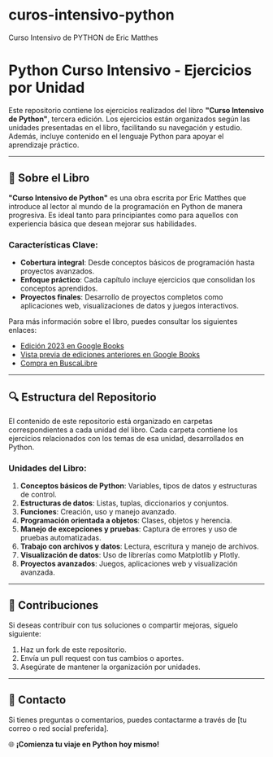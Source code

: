 # curos-intensivo-python
 Curso Intensivo de PYTHON de Eric Matthes
# Python Curso Intensivo - Ejercicios por Unidad

Este repositorio contiene los ejercicios realizados del libro **"Curso Intensivo de Python"**, tercera edición. Los ejercicios están organizados según las unidades presentadas en el libro, facilitando su navegación y estudio. Además, incluye contenido en el lenguaje Python para apoyar el aprendizaje práctico.

---

## 📖 **Sobre el Libro**

**"Curso Intensivo de Python"** es una obra escrita por Eric Matthes que introduce al lector al mundo de la programación en Python de manera progresiva. Es ideal tanto para principiantes como para aquellos con experiencia básica que desean mejorar sus habilidades.

### Características Clave:

- **Cobertura integral**: Desde conceptos básicos de programación hasta proyectos avanzados.
- **Enfoque práctico**: Cada capítulo incluye ejercicios que consolidan los conceptos aprendidos.
- **Proyectos finales**: Desarrollo de proyectos completos como aplicaciones web, visualizaciones de datos y juegos interactivos.

Para más información sobre el libro, puedes consultar los siguientes enlaces:

- [Edición 2023 en Google Books](https://www.google.cl/books/edition/Curso_intensivo_de_Python_Tercera_Edici/JClk0AEACAAJ?hl=es)
- [Vista previa de ediciones anteriores en Google Books](https://www.google.cl/books/edition/Curso_Intensivo_de_Python/x9gtDAAAQBAJ?hl=es&gbpv=1&dq=curso+intensivo+de+python&pg=PA32&printsec=frontcover)
- [Compra en BuscaLibre](https://www.buscalibre.cl/libro-curso-intensivo-de-python-tercera-edicion/9788441549241/p/55752555?srsltid=AfmBOoptWPGaCtC1Eoi6TAdjMklMavEHkO4BnLwpI9Vjrte62H6GILpF)

---

## 🔍 **Estructura del Repositorio**

El contenido de este repositorio está organizado en carpetas correspondientes a cada unidad del libro. Cada carpeta contiene los ejercicios relacionados con los temas de esa unidad, desarrollados en Python.

### Unidades del Libro:

1. **Conceptos básicos de Python**: Variables, tipos de datos y estructuras de control.
2. **Estructuras de datos**: Listas, tuplas, diccionarios y conjuntos.
3. **Funciones**: Creación, uso y manejo avanzado.
4. **Programación orientada a objetos**: Clases, objetos y herencia.
5. **Manejo de excepciones y pruebas**: Captura de errores y uso de pruebas automatizadas.
6. **Trabajo con archivos y datos**: Lectura, escritura y manejo de archivos.
7. **Visualización de datos**: Uso de librerías como Matplotlib y Plotly.
8. **Proyectos avanzados**: Juegos, aplicaciones web y visualización avanzada.

---

## 🎨 **Contribuciones**

Si deseas contribuir con tus soluciones o compartir mejoras, síguelo siguiente:

1. Haz un fork de este repositorio.
2. Envía un pull request con tus cambios o aportes.
3. Asegúrate de mantener la organización por unidades.

---

## 📧 **Contacto**

Si tienes preguntas o comentarios, puedes contactarme a través de [tu correo o red social preferida].

🌐 **¡Comienza tu viaje en Python hoy mismo!**


